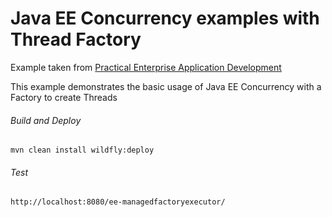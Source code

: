 Java EE Concurrency examples with Thread Factory 
=====================================
Example taken from [Practical Enterprise Application Development](http://www.itbuzzpress.com/ebooks/java-ee-7-development-on-wildfly.html)

This example demonstrates the basic usage of Java EE Concurrency with a Factory to create Threads
###### Build and Deploy
```shell
mvn clean install wildfly:deploy  
```

###### Test
```shell
http://localhost:8080/ee-managedfactoryexecutor/
```
  
